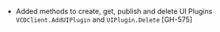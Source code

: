 * Added methods to create, get, publish and delete UI Plugins `VCDClient.AddUIPlugin` and `UIPlugin.Delete` [GH-575]
